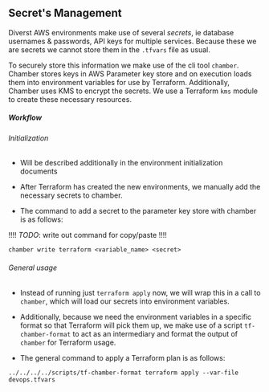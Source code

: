 ## Secret's Management

Diverst AWS environments make use of several _secrets_, ie database usernames & passwords, API keys for multiple services. Because these we are secrets we cannot store them in the `.tfvars` file as usual. 

To securely store this information we make use of the cli tool `chamber`. Chamber stores keys in AWS Parameter key store and on execution loads them into environment variables for use by Terraform. Additionally, Chamber uses KMS to encrypt the secrets. We use a Terraform `kms` module to create these necessary resources.

##### Workflow 

###### Initialization

- Will be described additionally in the environment initialization documents

- After Terraform has created the new environments, we manually add the necessary secrets to chamber. 

- The command to add a secret to the parameter key store with chamber is as follows:


!!!! _TODO_: write out command for copy/paste !!!!

```
chamber write terraform <variable_name> <secret>
```

###### General usage

- Instead of running just `terraform apply` now, we will wrap this in a call to `chamber`, which will load our secrets into environment variables.

- Additionally, because we need the environment variables in a specific format so that Terraform will pick them up, we make use of a script `tf-chamber-format` to act as an intermediary and format the output of `chamber` for Terraform usage. 

- The general command to apply a Terraform plan is as follows:

```
../../../../scripts/tf-chamber-format terraform apply --var-file devops.tfvars  
```

